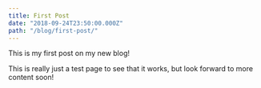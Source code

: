 ```yaml
---
title: First Post
date: "2018-09-24T23:50:00.000Z"
path: "/blog/first-post/"
---
```


This is my first post on my new blog!

This is really just a test page to see that it works, but look forward to more content soon!
